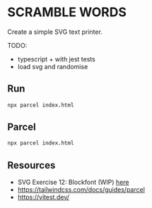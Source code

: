 # SCRAMBLE WORDS

Create a simple SVG text printer.  

TODO:

* typescript + with jest tests
* load svg and randomise

## Run

```sh
npx parcel index.html
```

## Parcel

```sh
npx parcel index.html
```

## Resources

* SVG Exercise 12: Blockfont (WIP) [here](https://codepen.io/learosema/pen/JoPGzbr)
* https://tailwindcss.com/docs/guides/parcel
* https://vitest.dev/